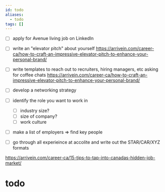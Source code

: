 ```yaml
---
id: todo
aliases:
  - todo
tags: []
---
```


- [ ] apply for Avenue living job on LinkedIn
- [ ] write an "elevator pitch" about yourself
  https://arrivein.com/career-ca/how-to-craft-an-impressive-elevator-pitch-to-enhance-your-personal-brand/
- [ ] write templates to reach out to recruiters, hiring managers, etc asking for coffee chats
  https://arrivein.com/career-ca/how-to-craft-an-impressive-elevator-pitch-to-enhance-your-personal-brand/

- [ ] develop a networking strategy
- [ ] identify the role you want to work in
  - [ ] industry size?
  - [ ] size of company?
  - [ ] work culture
- [ ]  make a list of employers => find key people
- [ ] go through all experieince at accolite and write out the STAR/CAR/XYZ formats

https://arrivein.com/career-ca/15-tips-to-tap-into-canadas-hidden-job-market/

# todo

